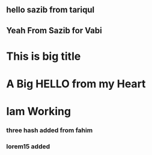 ## hello sazib  from tariqul
## Yeah From Sazib for Vabi

# This is big title 

# A Big HELLO from my Heart 


# Iam Working

### three hash added from fahim

### lorem15 added
